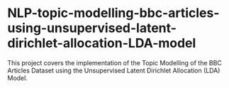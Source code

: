 # NLP-topic-modelling-bbc-articles-using-unsupervised-latent-dirichlet-allocation-LDA-model
This project covers the implementation of the Topic Modelling of the BBC Articles Dataset using the Unsupervised  Latent Dirichlet Allocation (LDA) Model.

